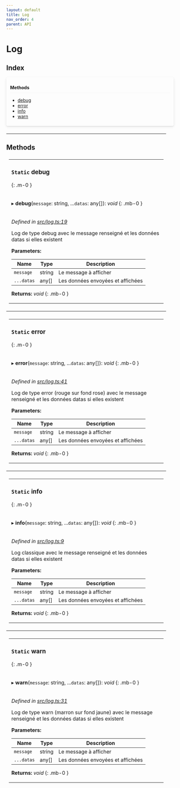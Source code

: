 ```yaml
---
layout: default
title: Log
nav_order: 4
parent: API
---
```


# Log

## Index
<div style="width: 100%;max-width: 100%;margin-bottom: 1.5rem;border-radius: 4px;box-shadow: 0 1px 2px rgba(0,0,0,0.12), 0 3px 10px rgba(0,0,0,0.08);padding: .5rem .75rem;">
<div style="font-weight:bold;padding: 1rem 0 .5rem;border-bottom: 1px solid rgba(238,235,238,0.5);">
Methods
</div>
<div style="margin-top: 0.5rem;" markdown="1">

* [debug](_log_.log.md#static-debug)
* [error](_log_.log.md#static-error)
* [info](_log_.log.md#static-info)
* [warn](_log_.log.md#static-warn)

</div>
</div>

---

## Methods

<table style="padding: 0.5rem;">
<tr>
<td markdown="1">

### `Static` debug
{: .m-0 }

</td>
</tr>
<tr>
<td markdown="1">

▸ **debug**(`message`: string, ...`datas`: any[]): *void*
{: .mb-0 }

</td>
</tr>
<tr>
<td markdown="1">

*Defined in [src/log.ts:19](https://github.com/NicolasBoyer/wapitis/blob/master/src/log.ts#L19)*

Log de type debug avec le message renseigné et les données datas si elles existent

**Parameters:**

Name | Type | Description |
------ | ------ | ------ |
`message` | string | Le message à afficher |
`...datas` | any[] | Les données envoyées et affichées  |

**Returns:** *void*
{: .mb-0 }

</td>
</tr>
</table>

___

<table style="padding: 0.5rem;">
<tr>
<td markdown="1">

### `Static` error
{: .m-0 }

</td>
</tr>
<tr>
<td markdown="1">

▸ **error**(`message`: string, ...`datas`: any[]): *void*
{: .mb-0 }

</td>
</tr>
<tr>
<td markdown="1">

*Defined in [src/log.ts:41](https://github.com/NicolasBoyer/wapitis/blob/master/src/log.ts#L41)*

Log de type error (rouge sur fond rose) avec le message renseigné et les données datas si elles existent

**Parameters:**

Name | Type | Description |
------ | ------ | ------ |
`message` | string | Le message à afficher |
`...datas` | any[] | Les données envoyées et affichées  |

**Returns:** *void*
{: .mb-0 }

</td>
</tr>
</table>

___

<table style="padding: 0.5rem;">
<tr>
<td markdown="1">

### `Static` info
{: .m-0 }

</td>
</tr>
<tr>
<td markdown="1">

▸ **info**(`message`: string, ...`datas`: any[]): *void*
{: .mb-0 }

</td>
</tr>
<tr>
<td markdown="1">

*Defined in [src/log.ts:9](https://github.com/NicolasBoyer/wapitis/blob/master/src/log.ts#L9)*

Log classique avec le message renseigné et les données datas si elles existent

**Parameters:**

Name | Type | Description |
------ | ------ | ------ |
`message` | string | Le message à afficher |
`...datas` | any[] | Les données envoyées et affichées  |

**Returns:** *void*
{: .mb-0 }

</td>
</tr>
</table>

___

<table style="padding: 0.5rem;">
<tr>
<td markdown="1">

### `Static` warn
{: .m-0 }

</td>
</tr>
<tr>
<td markdown="1">

▸ **warn**(`message`: string, ...`datas`: any[]): *void*
{: .mb-0 }

</td>
</tr>
<tr>
<td markdown="1">

*Defined in [src/log.ts:31](https://github.com/NicolasBoyer/wapitis/blob/master/src/log.ts#L31)*

Log de type warn (marron sur fond jaune) avec le message renseigné et les données datas si elles existent

**Parameters:**

Name | Type | Description |
------ | ------ | ------ |
`message` | string | Le message à afficher |
`...datas` | any[] | Les données envoyées et affichées  |

**Returns:** *void*
{: .mb-0 }

</td>
</tr>
</table>